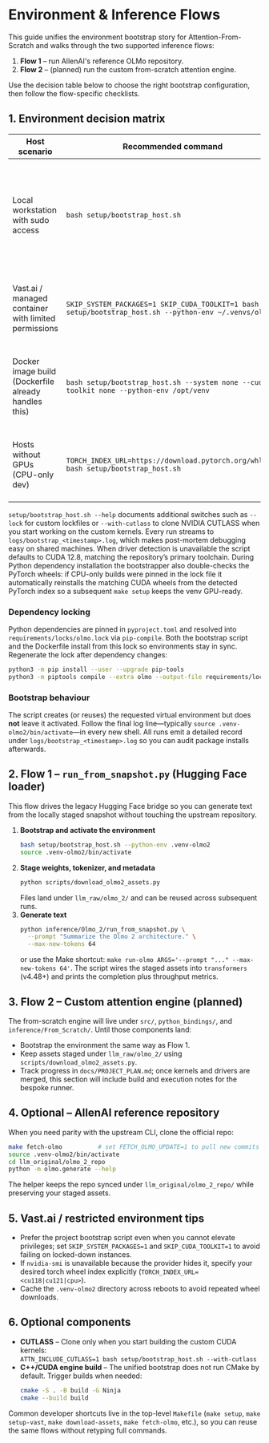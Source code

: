 # Environment & Inference Flows

This guide unifies the environment bootstrap story for Attention-From-Scratch
and walks through the two supported inference flows:

1. **Flow 1** – run AllenAI's reference OLMo repository.
2. **Flow 2** – (planned) run the custom from-scratch attention engine.

Use the decision table below to choose the right bootstrap configuration, then
follow the flow-specific checklists.

## 1. Environment decision matrix

| Host scenario | Recommended command | Notes |
| ------------- | ------------------ | ----- |
| Local workstation with sudo access | `bash setup/bootstrap_host.sh` | Installs system packages, detects the NVIDIA driver, provisions a compatible CUDA toolkit, and creates `.venv-olmo2`. |
| Vast.ai / managed container with limited permissions | `SKIP_SYSTEM_PACKAGES=1 SKIP_CUDA_TOOLKIT=1 bash setup/bootstrap_host.sh --python-env ~/.venvs/olmo` | Reuses preinstalled drivers/toolkit and only manages the virtual environment. |
| Docker image build (Dockerfile already handles this) | `bash setup/bootstrap_host.sh --system none --cuda-toolkit none --python-env /opt/venv` | Used inside the bundled Dockerfile; can be run manually in other container workflows. |
| Hosts without GPUs (CPU-only dev) | `TORCH_INDEX_URL=https://download.pytorch.org/whl/cpu bash setup/bootstrap_host.sh` | Installs CPU torch wheels; useful for validating the AllenAI CLI without CUDA. |

`setup/bootstrap_host.sh --help` documents additional switches such as
`--lock` for custom lockfiles or `--with-cutlass` to clone NVIDIA CUTLASS when
you start working on the custom kernels. Every run streams to
`logs/bootstrap_<timestamp>.log`, which makes post-mortem debugging easy on
shared machines. When driver detection is unavailable the script defaults to
CUDA 12.8, matching the repository’s primary toolchain.
During Python dependency installation the bootstrapper also double-checks the
PyTorch wheels: if CPU-only builds were pinned in the lock file it
automatically reinstalls the matching CUDA wheels from the detected PyTorch
index so a subsequent `make setup` keeps the venv GPU-ready.

### Dependency locking

Python dependencies are pinned in `pyproject.toml` and resolved into
`requirements/locks/olmo.lock` via `pip-compile`. Both the bootstrap script and
the Dockerfile install from this lock so environments stay in sync. Regenerate
the lock after dependency changes:

```bash
python3 -m pip install --user --upgrade pip-tools
python3 -m piptools compile --extra olmo --output-file requirements/locks/olmo.lock pyproject.toml
```

### Bootstrap behaviour

The script creates (or reuses) the requested virtual environment but does **not**
leave it activated. Follow the final log line—typically
`source .venv-olmo2/bin/activate`—in every new shell. All runs emit a detailed
record under `logs/bootstrap_<timestamp>.log` so you can audit package installs
afterwards.

## 2. Flow 1 – `run_from_snapshot.py` (Hugging Face loader)

This flow drives the legacy Hugging Face bridge so you can generate text from
the locally staged snapshot without touching the upstream repository.

1. **Bootstrap and activate the environment**
   ```bash
   bash setup/bootstrap_host.sh --python-env .venv-olmo2
   source .venv-olmo2/bin/activate
   ```
2. **Stage weights, tokenizer, and metadata**
   ```bash
   python scripts/download_olmo2_assets.py
   ```
   Files land under `llm_raw/olmo_2/` and can be reused across subsequent runs.
3. **Generate text**
   ```bash
   python inference/Olmo_2/run_from_snapshot.py \
     --prompt "Summarize the Olmo 2 architecture." \
     --max-new-tokens 64
   ```
   or use the Make shortcut: `make run-olmo ARGS='--prompt "..." --max-new-tokens 64'`.
   The script wires the staged assets into `transformers` (v4.48+) and prints the
   completion plus throughput metrics.

## 3. Flow 2 – Custom attention engine (planned)

The from-scratch engine will live under `src/`, `python_bindings/`, and
`inference/From_Scratch/`. Until those components land:

- Bootstrap the environment the same way as Flow 1.
- Keep assets staged under `llm_raw/olmo_2/` using `scripts/download_olmo2_assets.py`.
- Track progress in `docs/PROJECT_PLAN.md`; once kernels and drivers are merged,
  this section will include build and execution notes for the bespoke runner.

## 4. Optional – AllenAI reference repository

When you need parity with the upstream CLI, clone the official repo:

```bash
make fetch-olmo          # set FETCH_OLMO_UPDATE=1 to pull new commits
source .venv-olmo2/bin/activate
cd llm_original/olmo_2_repo
python -m olmo.generate --help
```

The helper keeps the repo synced under `llm_original/olmo_2_repo/` while
preserving your staged assets.

## 5. Vast.ai / restricted environment tips

- Prefer the project bootstrap script even when you cannot elevate privileges;
  set `SKIP_SYSTEM_PACKAGES=1` and `SKIP_CUDA_TOOLKIT=1` to avoid failing on
  locked-down instances.
- If `nvidia-smi` is unavailable because the provider hides it, specify your
  desired torch wheel index explicitly (`TORCH_INDEX_URL=<cu118|cu121|cpu>`).
- Cache the `.venv-olmo2` directory across reboots to avoid repeated wheel
  downloads.

## 6. Optional components

- **CUTLASS** – Clone only when you start building the custom CUDA kernels:  
  `ATTN_INCLUDE_CUTLASS=1 bash setup/bootstrap_host.sh --with-cutlass`
- **C++/CUDA engine build** – The unified bootstrap does not run CMake by
  default. Trigger builds when needed:
  ```bash
  cmake -S . -B build -G Ninja
  cmake --build build
  ```

Common developer shortcuts live in the top-level `Makefile` (`make setup`,
`make setup-vast`, `make download-assets`, `make fetch-olmo`, etc.), so you can
reuse the same flows without retyping full commands.
